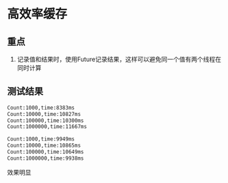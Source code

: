 # 高效率缓存

## 重点
1. 记录值和结果时，使用Future记录结果，这样可以避免同一个值有两个线程在同时计算

## 测试结果

```bash
Count:1000,time:8383ms
Count:10000,time:10827ms
Count:100000,time:10300ms
Count:1000000,time:11667ms
```
```bash
Count:1000,time:9949ms
Count:10000,time:10865ms
Count:100000,time:10649ms
Count:1000000,time:9938ms
```
效果明显

